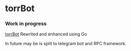 # torrBot

### Work in progress

[torrBot](https://github.com/0x0BSoD/torrBot) Rewrited and enhanced using Go

In future may be is split to telegram bot and RPC framework.